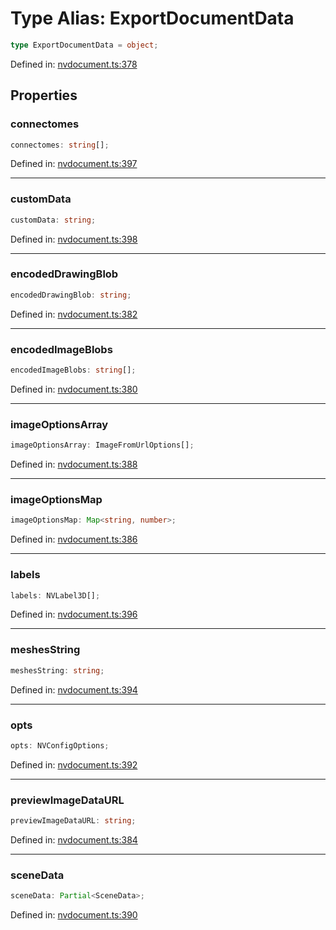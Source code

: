 # Type Alias: ExportDocumentData

```ts
type ExportDocumentData = object;
```

Defined in: [nvdocument.ts:378](https://github.com/niivue/niivue/blob/main/packages/niivue/src/nvdocument.ts#L378)

## Properties

### connectomes

```ts
connectomes: string[];
```

Defined in: [nvdocument.ts:397](https://github.com/niivue/niivue/blob/main/packages/niivue/src/nvdocument.ts#L397)

---

### customData

```ts
customData: string;
```

Defined in: [nvdocument.ts:398](https://github.com/niivue/niivue/blob/main/packages/niivue/src/nvdocument.ts#L398)

---

### encodedDrawingBlob

```ts
encodedDrawingBlob: string;
```

Defined in: [nvdocument.ts:382](https://github.com/niivue/niivue/blob/main/packages/niivue/src/nvdocument.ts#L382)

---

### encodedImageBlobs

```ts
encodedImageBlobs: string[];
```

Defined in: [nvdocument.ts:380](https://github.com/niivue/niivue/blob/main/packages/niivue/src/nvdocument.ts#L380)

---

### imageOptionsArray

```ts
imageOptionsArray: ImageFromUrlOptions[];
```

Defined in: [nvdocument.ts:388](https://github.com/niivue/niivue/blob/main/packages/niivue/src/nvdocument.ts#L388)

---

### imageOptionsMap

```ts
imageOptionsMap: Map<string, number>;
```

Defined in: [nvdocument.ts:386](https://github.com/niivue/niivue/blob/main/packages/niivue/src/nvdocument.ts#L386)

---

### labels

```ts
labels: NVLabel3D[];
```

Defined in: [nvdocument.ts:396](https://github.com/niivue/niivue/blob/main/packages/niivue/src/nvdocument.ts#L396)

---

### meshesString

```ts
meshesString: string;
```

Defined in: [nvdocument.ts:394](https://github.com/niivue/niivue/blob/main/packages/niivue/src/nvdocument.ts#L394)

---

### opts

```ts
opts: NVConfigOptions;
```

Defined in: [nvdocument.ts:392](https://github.com/niivue/niivue/blob/main/packages/niivue/src/nvdocument.ts#L392)

---

### previewImageDataURL

```ts
previewImageDataURL: string;
```

Defined in: [nvdocument.ts:384](https://github.com/niivue/niivue/blob/main/packages/niivue/src/nvdocument.ts#L384)

---

### sceneData

```ts
sceneData: Partial<SceneData>;
```

Defined in: [nvdocument.ts:390](https://github.com/niivue/niivue/blob/main/packages/niivue/src/nvdocument.ts#L390)
